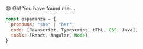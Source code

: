 😄 Oh! You have found me ...
```js
const esperanza = {
  pronouns: "she" | "her",
  code: [Javascript, Typescript, HTML, CSS, Java],
  tools: [React, Angular, Node],
}

